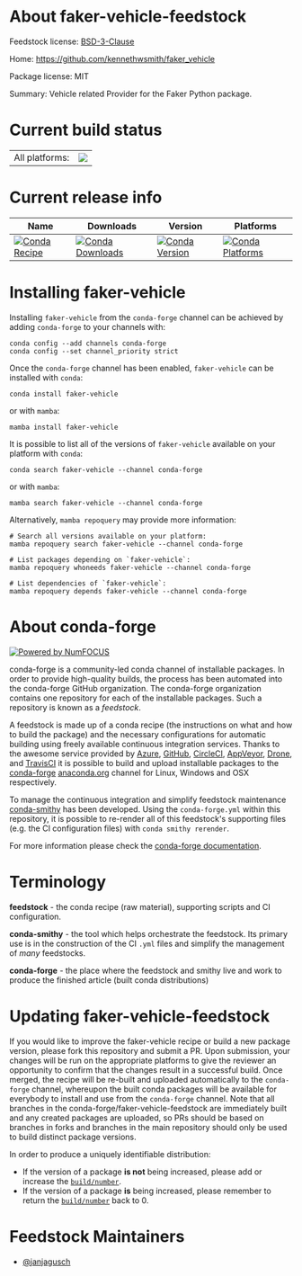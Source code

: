 About faker-vehicle-feedstock
=============================

Feedstock license: [BSD-3-Clause](https://github.com/conda-forge/faker-vehicle-feedstock/blob/main/LICENSE.txt)

Home: https://github.com/kennethwsmith/faker_vehicle

Package license: MIT

Summary: Vehicle related Provider for the Faker Python package.

Current build status
====================


<table><tr><td>All platforms:</td>
    <td>
      <a href="https://dev.azure.com/conda-forge/feedstock-builds/_build/latest?definitionId=17710&branchName=main">
        <img src="https://dev.azure.com/conda-forge/feedstock-builds/_apis/build/status/faker-vehicle-feedstock?branchName=main">
      </a>
    </td>
  </tr>
</table>

Current release info
====================

| Name | Downloads | Version | Platforms |
| --- | --- | --- | --- |
| [![Conda Recipe](https://img.shields.io/badge/recipe-faker--vehicle-green.svg)](https://anaconda.org/conda-forge/faker-vehicle) | [![Conda Downloads](https://img.shields.io/conda/dn/conda-forge/faker-vehicle.svg)](https://anaconda.org/conda-forge/faker-vehicle) | [![Conda Version](https://img.shields.io/conda/vn/conda-forge/faker-vehicle.svg)](https://anaconda.org/conda-forge/faker-vehicle) | [![Conda Platforms](https://img.shields.io/conda/pn/conda-forge/faker-vehicle.svg)](https://anaconda.org/conda-forge/faker-vehicle) |

Installing faker-vehicle
========================

Installing `faker-vehicle` from the `conda-forge` channel can be achieved by adding `conda-forge` to your channels with:

```
conda config --add channels conda-forge
conda config --set channel_priority strict
```

Once the `conda-forge` channel has been enabled, `faker-vehicle` can be installed with `conda`:

```
conda install faker-vehicle
```

or with `mamba`:

```
mamba install faker-vehicle
```

It is possible to list all of the versions of `faker-vehicle` available on your platform with `conda`:

```
conda search faker-vehicle --channel conda-forge
```

or with `mamba`:

```
mamba search faker-vehicle --channel conda-forge
```

Alternatively, `mamba repoquery` may provide more information:

```
# Search all versions available on your platform:
mamba repoquery search faker-vehicle --channel conda-forge

# List packages depending on `faker-vehicle`:
mamba repoquery whoneeds faker-vehicle --channel conda-forge

# List dependencies of `faker-vehicle`:
mamba repoquery depends faker-vehicle --channel conda-forge
```


About conda-forge
=================

[![Powered by
NumFOCUS](https://img.shields.io/badge/powered%20by-NumFOCUS-orange.svg?style=flat&colorA=E1523D&colorB=007D8A)](https://numfocus.org)

conda-forge is a community-led conda channel of installable packages.
In order to provide high-quality builds, the process has been automated into the
conda-forge GitHub organization. The conda-forge organization contains one repository
for each of the installable packages. Such a repository is known as a *feedstock*.

A feedstock is made up of a conda recipe (the instructions on what and how to build
the package) and the necessary configurations for automatic building using freely
available continuous integration services. Thanks to the awesome service provided by
[Azure](https://azure.microsoft.com/en-us/services/devops/), [GitHub](https://github.com/),
[CircleCI](https://circleci.com/), [AppVeyor](https://www.appveyor.com/),
[Drone](https://cloud.drone.io/welcome), and [TravisCI](https://travis-ci.com/)
it is possible to build and upload installable packages to the
[conda-forge](https://anaconda.org/conda-forge) [anaconda.org](https://anaconda.org/)
channel for Linux, Windows and OSX respectively.

To manage the continuous integration and simplify feedstock maintenance
[conda-smithy](https://github.com/conda-forge/conda-smithy) has been developed.
Using the ``conda-forge.yml`` within this repository, it is possible to re-render all of
this feedstock's supporting files (e.g. the CI configuration files) with ``conda smithy rerender``.

For more information please check the [conda-forge documentation](https://conda-forge.org/docs/).

Terminology
===========

**feedstock** - the conda recipe (raw material), supporting scripts and CI configuration.

**conda-smithy** - the tool which helps orchestrate the feedstock.
                   Its primary use is in the construction of the CI ``.yml`` files
                   and simplify the management of *many* feedstocks.

**conda-forge** - the place where the feedstock and smithy live and work to
                  produce the finished article (built conda distributions)


Updating faker-vehicle-feedstock
================================

If you would like to improve the faker-vehicle recipe or build a new
package version, please fork this repository and submit a PR. Upon submission,
your changes will be run on the appropriate platforms to give the reviewer an
opportunity to confirm that the changes result in a successful build. Once
merged, the recipe will be re-built and uploaded automatically to the
`conda-forge` channel, whereupon the built conda packages will be available for
everybody to install and use from the `conda-forge` channel.
Note that all branches in the conda-forge/faker-vehicle-feedstock are
immediately built and any created packages are uploaded, so PRs should be based
on branches in forks and branches in the main repository should only be used to
build distinct package versions.

In order to produce a uniquely identifiable distribution:
 * If the version of a package **is not** being increased, please add or increase
   the [``build/number``](https://docs.conda.io/projects/conda-build/en/latest/resources/define-metadata.html#build-number-and-string).
 * If the version of a package **is** being increased, please remember to return
   the [``build/number``](https://docs.conda.io/projects/conda-build/en/latest/resources/define-metadata.html#build-number-and-string)
   back to 0.

Feedstock Maintainers
=====================

* [@janjagusch](https://github.com/janjagusch/)

